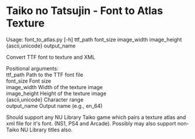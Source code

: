 # Taiko no Tatsujin - Font to Atlas Texture  

Usage: font_to_atlas.py [-h] ttf_path font_size image_width image_height {ascii,unicode} output_name  

Convert TTF font to texture and XML  

Positional arguments:  
  ttf_path         Path to the TTF font file  
  font_size        Font size  
  image_width      Width of the texture image  
  image_height     Height of the texture image  
  {ascii,unicode}  Character range  
  output_name      Output name (e.g., en_64)  

Should support any NU Library Taiko game which pairs a texture atlas and xml file for it's font. (NS1, PS4 and Arcade). 
Possibly may also support non-Taiko NU Library titles also.  